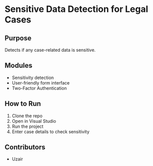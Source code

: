 # Sensitive Data Detection for Legal Cases

## Purpose
Detects if any case-related data is sensitive.

## Modules
- Sensitivity detection
- User-friendly form interface
- Two-Factor Authentication

## How to Run
1. Clone the repo
2. Open in Visual Studio
3. Run the project
4. Enter case details to check sensitivity

## Contributors
- Uzair
